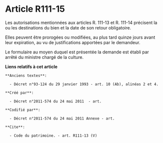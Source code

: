 # Article R111-15

Les autorisations mentionnées aux articles R. 111-13 et R. 111-14 précisent la ou les destinations du bien et la date de son
retour obligatoire. 

Elles peuvent être prorogées ou modifiées, au plus tard quinze jours avant leur expiration, au vu de justifications apportées
par le demandeur. 

Le formulaire au moyen duquel est présentée la demande est établi par arrêté du ministre chargé de la culture.

**Liens relatifs à cet article**

	**Anciens textes**:

	  - Décret n°93-124 du 29 janvier 1993 - art. 10 (Ab), alinéas 2 et 4.

	**Créé par**:

	  - Décret n°2011-574 du 24 mai 2011  - art.

	**Codifié par**:

	  - Décret n°2011-574 du 24 mai 2011 Annexe - art.

	**Cite**:

	  - Code du patrimoine. - art. R111-13 (V)
